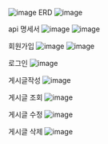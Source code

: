 ![image](https://github.com/hanjungeun0909/Level1/assets/132903726/b29157d1-8ed8-4ec8-bf8b-91d695b46ac4)
ERD
![image](https://github.com/hanjungeun0909/Level1/assets/132903726/73619f83-cb9a-4406-8920-dbefbdaccd06)

api 명세서
![image](https://github.com/hanjungeun0909/Level1/assets/132903726/36cbe3fd-ec71-49ff-9dab-6e6155e0e9c9)
![image](https://github.com/hanjungeun0909/Level1/assets/132903726/ab675a05-f5cd-49a4-9c75-751991353204)

회원가입
![image](https://github.com/hanjungeun0909/Level1/assets/132903726/8c74ec4d-e2ac-4840-b02d-732b822f09e6)
![image](https://github.com/hanjungeun0909/Level1/assets/132903726/d00efc67-66b0-40e2-9a0d-3f48d2080151)

로그인
![image](https://github.com/hanjungeun0909/Level1/assets/132903726/448012e9-2347-4476-91f0-11c007b787b3)

게시글작성
![image](https://github.com/hanjungeun0909/Level1/assets/132903726/13e7899b-e8df-41da-af04-a21ac6ff7ffe)

게시글 조회
![image](https://github.com/hanjungeun0909/Level1/assets/132903726/4261f003-b6f7-4311-b9ed-f9391a09c5f8)

게시글 수정
![image](https://github.com/hanjungeun0909/Level1/assets/132903726/4f7de6e2-5667-463a-ba40-b77f72a4ec8c)

게시글 삭제
![image](https://github.com/hanjungeun0909/Level1/assets/132903726/8624094c-e6e4-41cc-9b92-2f35a1f12b7d)

